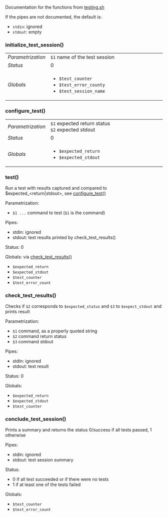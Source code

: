 Documentation for the functions from [testing.sh](testing.sh)

If the pipes are not documented, the default is:
- `stdin`: ignored
- `stdout`: empty

### initialize_test_session()

<table style="width=100%">
	<tr><td><em>Parametrization</em></td><td width="90%">
		<code>$1</code> name of the test session
	</td></tr>
	<tr><td><em>Status</em></td><td>0</td></tr>
	<tr><td><em>Globals</em></td><td><ul>
		<li><code>$test_counter</code></li>
		<li><code>$test_error_county</code></li>
		<li><code>$test_session_name</code></li>
	</ul></td></tr>
</table>

### configure_test()

<table style="width=100%">
        <tr><td><em>Parametrization</em></td><td width="90%">
                <code>$1</code> expected return status<br>
		<code>$2</code> expected stdout
        </td></tr>
        <tr><td><em>Status</em></td><td>0</td></tr>
        <tr><td><em>Globals</em></td><td><ul>
                <li><code>$expected_return</code></li>
                <li><code>$expected_stdout</code></li>
        </ul></td></tr>
</table>

### test()
Run a test with results captured and compared to $expected_<return|stdout>, see [configure_test()](#configure_test)

Parametrization:
- `$1 ...` command to test (`$1` is the command)

Pipes: 
- stdin: ignored
- stdout: test results printed by check_test_results()

Status: 0

Globals: via [check_test_results()](#check_test_results)
- `$expected_return` 
- `$expected_stdout`
- `$test_counter`
- `$test_error_count`  

### check_test_results()
Checks if `$2` corresponds to `$expected_status` and `$3` to `$expect_stdout` and prints result

Parametrization:
- `$1` command, as a properly quoted string
- `$2` command return status
- `$3` command stdout

Pipes: 
- stdin: ignored
- stdout: test result

Status: 0

Globals: 
- `$expected_return`
- `$expected_stdout`
- `$test_counter`

### conclude_test_session()
Prints a summary and returns the status 0/success if all tests passed, 1 otherwise

Pipes: 
- stdin: ignored
- stdout: test session summary

Status: 
- 0 if all test succeeded or if there were no tests
- 1 if at least one of the tests failed

Globals: 
- `$test_counter` 
- `$test_error_count`



